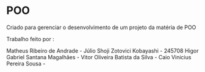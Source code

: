 # POO
Criado para gerenciar o desenvolvimento de um projeto da matéria de POO

Trabalho feito por :

Matheus Ribeiro de Andrade -
Júlio Shoji Zotovici Kobayashi - 245708
Higor Gabriel Santana Magalhães -
Vitor Oliveira Batista da Silva -
Caio Vinicius Pereira Sousa -
